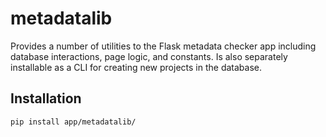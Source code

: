 # metadatalib

Provides a number of utilities to the Flask metadata checker app including database interactions, page logic, and constants. Is also separately installable as a CLI for creating new projects in the database.

## Installation

`pip install app/metadatalib/`
